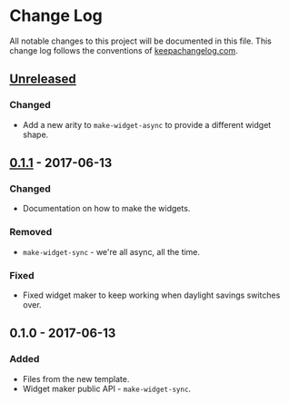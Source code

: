 # Change Log
All notable changes to this project will be documented in this file. This change log follows the conventions of [keepachangelog.com](http://keepachangelog.com/).

## [Unreleased]
### Changed
- Add a new arity to `make-widget-async` to provide a different widget shape.

## [0.1.1] - 2017-06-13
### Changed
- Documentation on how to make the widgets.

### Removed
- `make-widget-sync` - we're all async, all the time.

### Fixed
- Fixed widget maker to keep working when daylight savings switches over.

## 0.1.0 - 2017-06-13
### Added
- Files from the new template.
- Widget maker public API - `make-widget-sync`.

[Unreleased]: https://github.com/your-name/analytics-client/compare/0.1.1...HEAD
[0.1.1]: https://github.com/your-name/analytics-client/compare/0.1.0...0.1.1
